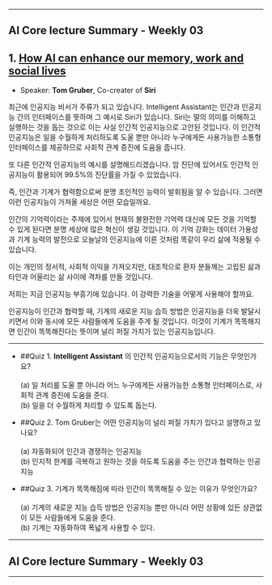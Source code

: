 ----------------------------------------------------------
## AI Core lecture Summary - Weekly 03
## 1. [How AI can enhance our memory, work and social lives](https://www.ted.com/talks/tom_gruber_how_ai_can_enhance_our_memory_work_and_social_lives#t-248994)
- Speaker: __Tom Gruber__, Co-creater of __Siri__

최근에 인공지능 비서가 주류가 되고 있습니다.
Intelligent Assistant는 인간과 인공지능 간의 인터페이스를 뜻하며 그 예시로 Siri가 있습니다.
Siri는 말의 의미를 이해하고 실행하는 것을 돕는 것으로 이는 사실 인간적 인공지능으로 고안된 것입니다. 이 인간적 인공지능은 일을 수월하게 처리하도록 도울 뿐만 아니라 누구에게든 사용가능한 소통형 인터페이스를 제공하므로 사회적 관계 증진에 도움을 줍니다.

또 다른 인간적 인공지능의 예시를 설명해드리겠습니다. 암 진단에 있어서도 인간적 인공지능이 활용되어 99.5%의 진단률을 가질 수 있었습니다.

즉, 인간과 기계가 협력함으로써 분명 초인적인 능력이 발휘됨을 알 수 있습니다.
그러면 이런 인공지능이 가져올 세상은 어떤 모습일까요.

인간의 기억력이라는 주제에 있어서 현재의 불완전한 기억력 대신에 모든 것을 기억할 수 있게 된다면 분명 세상에 많은 혁신이 생길 것입니다.
이 기억 강화는 데이터 가용성과 기계 능력의 발전으로 오늘날의 인공지능에 이른 것처럼 똑같이 우리 삶에 적용될 수 있습니다.

이는 개인의 정서적, 사회적 이익을 가져오지만, 대조적으로 환자 분들께는 고립된 삶과 타인과 어울리는 삶 사이에 격차를 만들 것입니다.

저희는 지금 인공지능 부흥기에 있습니다. 이 강력한 기술을 어떻게 사용해야 할까요.

인공지능이 인간과 협력할 때, 기계의 새로운 지능 습득 방법은 인공지능을 더욱 발달시키면서 이와 동시에 모든 사람들에게 도움을 주게 될 것입니다.
이것이 기계가 똑똑해지면 인간이 똑똑해진다는 뜻이며 널리 퍼질 가치가 있는 인공지능입니다.

***
- ##Quiz 1.
 __Intelligent Assistant__ 의 인간적 인공지능으로서의 기능은 무엇인가요?
<br> <br> (a) 일 처리를 도울 뿐 아니라 어느 누구에게든 사용가능한 소통형 인터페이스로, 사회적 관계 증진에 도움을 준다.
<br> (b) 일을 더 수월하게 처리할 수 있도록 돕는다.

- ##Quiz 2.
 Tom Gruber는 어떤 인공지능이 널리 퍼질 가치가 있다고 설명하고 있나요?
<br> <br>(a) 자동화되어 인간과 경쟁하는 인공지능
<br>(b) 인지적 한계를 극복하고 원하는 것을 하도록 도움을 주는 인간과 협력하는 인공지능

- ##Quiz 3.
기계가 똑똑해짐에 따라 인간이 똑똑해질 수 있는 이유가 무엇인가요?
<br> <br>(a) 기계의 새로운 지능 습득 방법은 인공지능 뿐만 아니라 어떤 상황에 있든 상관없이 모든 사람들에게 도움을 준다.
<br>(b) 기계는 자동화하여 폭넓게 사용할 수 있다.


----------------------------------------------------------
## AI Core lecture Summary - Weekly 03
----------------------------------------------------------
